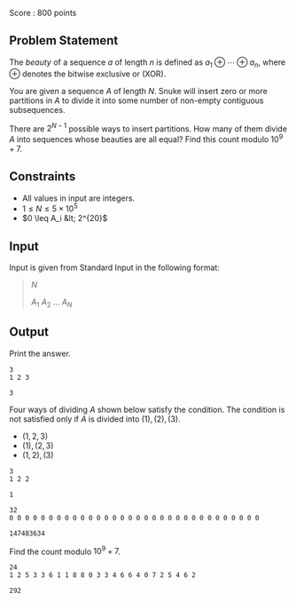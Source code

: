 Score : $800$ points

## Problem Statement

The *beauty* of a sequence $a$ of length $n$ is defined as $a_1 \oplus \cdots \oplus a_n$, where $\oplus$ denotes the bitwise exclusive or (XOR).

You are given a sequence $A$ of length $N$.
Snuke will insert zero or more partitions in $A$ to divide it into some number of non-empty contiguous subsequences.

There are $2^{N-1}$ possible ways to insert partitions.
How many of them divide $A$ into sequences whose beauties are all equal? Find this count modulo $10^{9}+7$.

## Constraints

- All values in input are integers.
- $1 \leq N \leq 5 \times 10^5$
- $0 \leq A_i &lt; 2^{20}$

## Input

Input is given from Standard Input in the following format:

> $N$
> 
> $A_1$ $A_2$ $\ldots$ $A_{N}$

## Output

Print the answer.

```input1
3
1 2 3
```

```output1
3
```

Four ways of dividing $A$ shown below satisfy the condition. The condition is not satisfied only if $A$ is divided into $(1),(2),(3)$.

- $(1,2,3)$
- $(1),(2,3)$
- $(1,2),(3)$

```input2
3
1 2 2
```

```output2
1
```

```input3
32
0 0 0 0 0 0 0 0 0 0 0 0 0 0 0 0 0 0 0 0 0 0 0 0 0 0 0 0 0 0 0 0
```

```output3
147483634
```

Find the count modulo $10^{9}+7$.

```input4
24
1 2 5 3 3 6 1 1 8 8 0 3 3 4 6 6 4 0 7 2 5 4 6 2
```

```output4
292
```